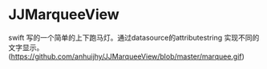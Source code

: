 # JJMarqueeView
swift 写的一个简单的上下跑马灯。通过datasource的attributestring 实现不同的文字显示。
(https://github.com/anhuijhy/JJMarqueeView/blob/master/marquee.gif)
